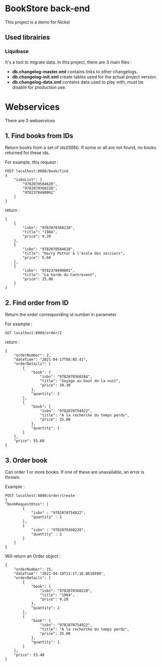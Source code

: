 # BookStore back-end
This project is a demo for Nickel
 
## Used librairies

### Liquibase
It's a tool to migrate data. In this project, there are 3 main files :

- **db.changelog-master.xml** contains links to other changelogs.
- **db.changelog-init.xml** create tables used for the actual project version.
- **db.changelog-data.xml** contains data used to play with, must be disable for production use.

# Webservices
There are 3 webservices

## 1. Find books from IDs

Return books from a set of ids(ISBN). If some or all are not found, no books returned for these ids.

For example, this request :

    POST localhost:8080/book/find
    {
        "isbnList": [
            "9782070584628",
            "9782070368228",
            "9782370490001"
        ]
    }
return :

    [
        {
            "isbn": "9782070368228",
            "title": "1984",
            "price": 9.20
        },
        {
            "isbn": "9782070584628",
            "title": "Harry Potter à l'école des sorciers",
            "price": 5.60
        },
        {
            "isbn": "9782370490001",
            "title": "La horde du Contrevent",
            "price": 25.00
        }
    ]
    

## 2. Find order from ID
Return the order corresponding id number in parameter

For example :

    GET localhost:8080/order/2

return :

    {
        "orderNumber": 2,
        "dateTime": "2021-04-17T08:05:41",
        "orderDetails": [
            {
                "book": {
                    "isbn": "9782070360284",
                    "title": "Voyage au bout de la nuit",
                    "price": 10.30
                },
                "quantity": 2
            },
            {
                "book": {
                    "isbn": "9782070754922",
                    "title": "A la recherche du temps perdu",
                    "price": 35.00
                },
                "quantity": 1
            }
        ],
        "price": 55.60
    }

## 3. Order book

Can order 1 or more books. If one of these are unavailable, an error is thrown.

Example :

    POST localhost:8080/order/create
    {
    "bookRequestDtos": [
            {
                "isbn" : "9782070754922",
                "quantity" : 1
            },
            {
                "isbn" : "9782070368228",
                "quantity" : 2
            }
        ]
    }

Will return an Order object :

    {
        "orderNumber": 15,
        "dateTime": "2021-04-18T11:17:16.0610499",
        "orderDetails": [
            {
                "book": {
                    "isbn": "9782070368228",
                    "title": "1984",
                    "price": 9.20
                },
                "quantity": 2
            },
            {
                "book": {
                    "isbn": "9782070754922",
                    "title": "A la recherche du temps perdu",
                    "price": 35.00
                },
                "quantity": 1
            }
        ],
        "price": 53.40
    }
    